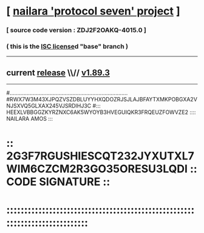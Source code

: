 
# [ [nailara 'protocol seven' project](http://nailara.network/) ]

### [ source code version : ZDJ2F2OAKQ-4015.0 ]

### ( this is the [ISC license](license)d "base" branch )
---
## current [release](https://github.com/nailara-technologies/protocol-7/releases) \\\\// [v1.89.3](https://github.com/nailara-technologies/protocol-7/releases/tag/v1.89.3)
---

#.............................................................................
#RWX7W3M43XJPQZVSZDBLUYYHXQDOZRJSJLAJBFAYTXMKPOBGXA2VNJSXVQ5GLXAX245VJSRDIHJ3C
#::: HEEXLVBBGGZKYRZNXC6AK5WYOYB3HVEGUIQKR3FRQEUZFOWVZE2 :::: NAILARA AMOS :::
# :: 2G3F7RGUSHIESCQT232JYXUTXL7WIM6CZCM2R3GO35ORESU3LQDI :: CODE SIGNATURE ::
# ::::::::::::::::::::::::::::::::::::::::::::::::::::::::::::::::::::::::::::
